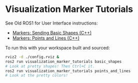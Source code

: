 # Visualization Marker Tutorials

See Old ROS1 for User Interface instructions:

*   [Markers: Sending Basic Shapes (C++)](http://wiki.ros.org/rviz/Tutorials/Markers%3A%20Basic%20Shapes)
*   [Markers: Points and Lines (C++)](http://wiki.ros.org/rviz/Tutorials/Markers%3A%20Points%20and%20Lines)

To run this with your workspace built and sourced:

```sh
rviz2 -d ./config.rviz &
ros2 run visualization_marker_tutorials basic_shapes
# Look at pretty shapes! Then Ctrl+C it.
ros2 run visualization_marker_tutorials points_and_lines
# Look at the pretty colors!
```
